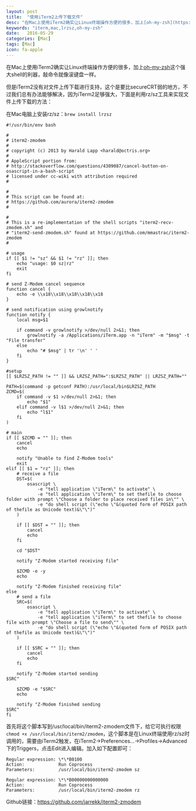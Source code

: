 ```yaml
---
layout: post
title:  "使用iTerm2上传下载文件"
desc: "在Mac上使用iTerm2确实让Linux终端操作方便的很多，加上[oh-my-zsh](https://github.com/robbyrussell/oh-my-zsh)这个强大shell的利器，敲命令就像滚键盘一样。"
keywords: "iterm,mac,lrzsz,oh-my-zsh"
date:   2016-05-29
categories: [Mac]
tags: [Mac]
icon: fa-apple
---
```


在Mac上使用iTerm2确实让Linux终端操作方便的很多，加上[oh-my-zsh](https://github.com/robbyrussell/oh-my-zsh)这个强大shell的利器，敲命令就像滚键盘一样。

但是iTerm2没有对文件上传下载进行支持，这个是要比secureCRT弱的地方，不过我们总有办法能够解决，因为iTerm2足够强大，下面是利用rz/sz工具来实现文件上传下载的方法：

在Mac电脑上安装rz/sz：`brew install lrzsz`

``` shell
#!/usr/bin/env bash

#
# iterm2-zmodem
#
# copyright (c) 2013 by Harald Lapp <harald@octris.org>
#
# AppleScript portion from:
# http://stackoverflow.com/questions/4309087/cancel-button-on-osascript-in-a-bash-script
# licensed under cc-wiki with attribution required
#

#
# This script can be found at:
# https://github.com/aurora/iterm2-zmodem
#

#
# This is a re-implementation of the shell scripts "iterm2-recv-zmodem.sh" and
# "iterm2-send-zmodem.sh" found at https://github.com/mmastrac/iterm2-zmodem
#

# usage
if [[ $1 != "sz" && $1 != "rz" ]]; then
    echo "usage: $0 sz|rz"
    exit
fi

# send Z-Modem cancel sequence
function cancel {
	echo -e \\x18\\x18\\x18\\x18\\x18
}

# send notification using growlnotify
function notify {
    local msg=$1

    if command -v growlnotify >/dev/null 2>&1; then
        growlnotify -a /Applications/iTerm.app -n "iTerm" -m "$msg" -t "File transfer"
    else
        echo "# $msg" | tr '\n' ' '
    fi
}

#setup
[[ $LRZSZ_PATH != "" ]] && LRZSZ_PATH=":$LRZSZ_PATH" || LRZSZ_PATH=""

PATH=$(command -p getconf PATH):/usr/local/bin$LRZSZ_PATH
ZCMD=$(
    if command -v $1 >/dev/null 2>&1; then
        echo "$1"
    elif command -v l$1 >/dev/null 2>&1; then
        echo "l$1"
    fi
)

# main
if [[ $ZCMD = "" ]]; then
    cancel
    echo

    notify "Unable to find Z-Modem tools"
    exit
elif [[ $1 = "rz" ]]; then
    # receive a file
    DST=$(
        osascript \
            -e "tell application \"iTerm\" to activate" \
            -e "tell application \"iTerm\" to set thefile to choose folder with prompt \"Choose a folder to place received files in\"" \
            -e "do shell script (\"echo \"&(quoted form of POSIX path of thefile as Unicode text)&\"\")"
    )

    if [[ $DST = "" ]]; then
        cancel
        echo
    fi

	cd "$DST"

    notify "Z-Modem started receiving file"

    $ZCMD -e -y
    echo

    notify "Z-Modem finished receiving file"
else
    # send a file
    SRC=$(
        osascript \
            -e "tell application \"iTerm\" to activate" \
            -e "tell application \"iTerm\" to set thefile to choose file with prompt \"Choose a file to send\"" \
            -e "do shell script (\"echo \"&(quoted form of POSIX path of thefile as Unicode text)&\"\")"
    )

    if [[ $SRC = "" ]]; then
        cancel
        echo
    fi

    notify "Z-Modem started sending
$SRC"

    $ZCMD -e "$SRC"
    echo

    notify "Z-Modem finished sending
$SRC"
fi
```

首先将这个脚本写到/usr/local/bin/iterm2-zmodem文件下，给它可执行权限`chmod +x /usr/local/bin/iterm2/zmodem`，这个脚本是在Linux终端使用rz/sz时调用的，需要由iTerm2触发，在iTerm2->Preferences...->Profiles->Advanced下的Triggers，点击Edit进入编辑。加入如下配置即可：

```
Regular expression: \*\*B0100
Action:             Run Coprocess
Parameters:         /usr/local/bin/iterm2-zmodem sz

Regular expression: \*\*B00000000000000
Action:             Run Coprocess
Parameters:         /usr/local/bin/iterm2-zmodem rz
```
Github链接：<https://github.com/jarrekk/iterm2-zmodem>
